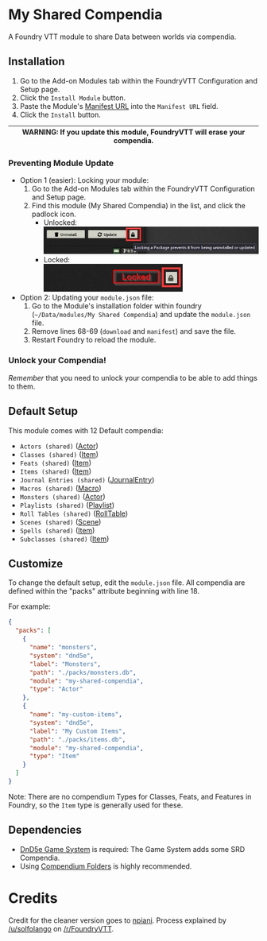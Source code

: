 # My Shared Compendia

A Foundry VTT module to share Data between worlds via compendia.

## Installation

1. Go to the Add-on Modules tab within the FoundryVTT Configuration and Setup page.
2. Click the `Install Module` button.
3. Paste the Module's [Manifest URL](https://github.com/stschoelzel/My-Shared-Compendia/releases/download/v1.2.0/module.json)
   into the `Manifest URL` field.
4. Click the `Install` button.

| WARNING: If you update this module, FoundryVTT will erase your compendia. |
| ------------------------------------------------------------------------- |

### Preventing Module Update

- Option 1 (easier): Locking your module:
  1. Go to the Add-on Modules tab within the FoundryVTT Configuration and Setup page.
  2. Find this module (My Shared Compendia) in the list, and click the padlock icon.
     - Unlocked:  
       ![unlocked-module](resources/images/unlocked-module.webp)
     - Locked:  
       ![locked-module](resources/images/locked-module.webp)
- Option 2: Updating your `module.json` file:
  1. Go to the Module's installation folder within foundry (`~/Data/modules/My Shared Compendia`) and update the `module.json` file.
  2. Remove lines 68-69 (`download` and `manifest`) and save the file.
  3. Restart Foundry to reload the module.

### Unlock your Compendia!

_Remember_ that you need to unlock your compendia to be able to add things to them.

## Default Setup

This module comes with 12 Default compendia:

- `Actors (shared)` ([Actor](https://foundryvtt.com/api/Actor.html))
- `Classes (shared)` ([Item](https://foundryvtt.com/api/Item.html))
- `Feats (shared)` ([Item](https://foundryvtt.com/api/Item.html))
- `Items (shared)` ([Item](https://foundryvtt.com/api/Item.html))
- `Journal Entries (shared)` ([JournalEntry](https://foundryvtt.com/api/JournalEntry.html))
- `Macros (shared)` ([Macro](https://foundryvtt.com/api/Macro.html))
- `Monsters (shared)` ([Actor](https://foundryvtt.com/api/Actor.html))
- `Playlists (shared)` ([Playlist](https://foundryvtt.com/api/Playlist.html))
- `Roll Tables (shared)` ([RollTable](https://foundryvtt.com/api/RollTable.html))
- `Scenes (shared)` ([Scene](https://foundryvtt.com/api/Scene.html))
- `Spells (shared)` ([Item](https://foundryvtt.com/api/Item.html))
- `Subclasses (shared)` ([Item](https://foundryvtt.com/api/Item.html))

## Customize

To change the default setup, edit the `module.json` file. All compendia are defined within the "packs" attribute beginning with line 18.

For example:

```json
{
  "packs": [
    {
      "name": "monsters",
      "system": "dnd5e",
      "label": "Monsters",
      "path": "./packs/monsters.db",
      "module": "my-shared-compendia",
      "type": "Actor"
    },
    {
      "name": "my-custom-items",
      "system": "dnd5e",
      "label": "My Custom Items",
      "path": "./packs/items.db",
      "module": "my-shared-compendia",
      "type": "Item"
    }
  ]
}
```

Note: There are no compendium Types for Classes, Feats, and Features in Foundry, so the `Item` type is generally used for these.

## Dependencies

- [DnD5e Game System](https://github.com/foundryvtt/dnd5e) is required: The Game System adds some SRD Compendia.
- Using [Compendium Folders](https://github.com/earlSt1/vtt-compendium-folders) is highly recommended.

# Credits

Credit for the cleaner version goes to [npiani](https://github.com/npiani).
Process explained by [/u/solfolango](https://www.reddit.com/u/solfolango) on [/r/FoundryVTT](https://www.reddit.com/r/FoundryVTT/comments/fvw3c7/how_to_create_a_tiny_module_for_shared_content/).

